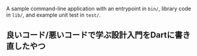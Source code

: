 A sample command-line application with an entrypoint in `bin/`, library code
in `lib/`, and example unit test in `test/`.

## 良いコード/悪いコードで学ぶ設計入門をDartに書き直したやつ